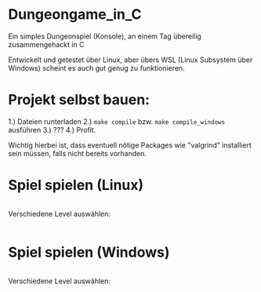 # Dungeongame_in_C
Ein simples Dungeonspiel (Konsole), an einem Tag übereilig zusammengehackt in C

Entwickelt und getestet über Linux, aber übers WSL (Linux Subsystem über Windows) scheint es auch gut genug zu funktionieren. 

# Projekt selbst bauen:
1.) Dateien runterladen
2.) ```make compile``` bzw. ```make compile_windows``` ausführen
3.) ???
4.) Profit.

Wichtig hierbei ist, dass eventuell nötige Packages wie "valgrind" installiert sein müssen, falls nicht bereits vorhanden.

# Spiel spielen (Linux)

```./dungeon
```
Verschiedene Level auswählen: 
```./dungeon.exe level/1.txt
```

# Spiel spielen (Windows)

```./dungeon.exe
```
Verschiedene Level auswählen: 
```./dungeon.exe level/1.txt
```

